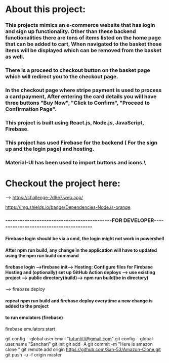 # About this project:
### This projects mimics an e-commerce website that has login and sign up functionality. Other than these backend functionalities there are tons of items listed on the home page that can be added to cart, When navigated to the basket those items will be displayed which can be removed from the basket as well.
### There is a proceed to checkout button on the basket page which will redirect you to the checkout page.
### In the checkout page where stripe payment is used to process a card payment, After entering the card details you will have three buttons "Buy Now", "Click to Confirm", "Proceed to Confirmation Page".
### This project is built using React.js, Node.js, JavaScript, Firebase.
### This project has used Firebase for the backend ( For the sign up and the login page) and hosting.
### Material-UI has been used to import buttons and icons.\
# Checkout the project here:
-->  https://challenge-7d9e7.web.app/


https://img.shields.io/badge/Dependencies-Node.js-orange

  
### --------------------------------------------FOR DEVELOPER----------------------------------------
#### Firebase login should be via a cmd, the login might not work in powershell

#### After npm run build, any change in the application will have to updated using the npm run build command
#### firebase login -->firebase init--> Hosting: Configure files for Firebase Hosting and (optionally) set up GitHub Action deploys  --> use existing project --> public directory(build)--> npm run build(be in directory)
--> firebase deploy
#### repeat npm run build and firebase deploy everytime a new change is added to the project

#### to run emulators (firebase)
firebase emulators:start

git config --global user.email "tutuntitli@gmail.com"
git config --global user.name "Sanchari"
git init
git add -A
git commit -m "Here is amazon clone "
git remote add origin https://github.com/San-53/Amazon-Clone.git
git push -u -f origin master
